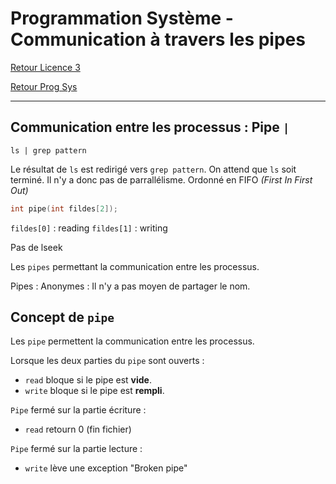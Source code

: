 # Programmation Système - Communication à travers les pipes

[Retour Licence 3](https://mcheungsen.github.io/cours/ "Licence 3")

[Retour Prog Sys](index.md)

---

## Communication entre les processus : Pipe `|`

`ls | grep pattern`

Le résultat de `ls` est redirigé vers `grep pattern`. On attend que `ls` soit terminé. Il n'y a donc pas de parrallélisme. Ordonné en FIFO *(First In First Out)*

```c
int pipe(int fildes[2]);
```
`fildes[0]` : reading
`fildes[1]` : writing

Pas de lseek

Les `pipes` permettant la communication entre les processus.

Pipes : Anonymes : Il n'y a pas moyen de partager le nom.

## Concept de `pipe`

Les `pipe` permettent la communication entre les processus.

Lorsque les deux parties du `pipe` sont ouverts :
- `read` bloque si le pipe est **vide**.
- `write` bloque si le pipe est **rempli**.

`Pipe` fermé sur la partie écriture :
- `read` retourn 0 (fin fichier)

`Pipe` fermé sur la partie lecture :
- `write` lève une exception "Broken pipe"